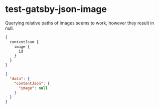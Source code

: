 # test-gatsby-json-image

Querying relative paths of images seems to work, however they result in null.

```graphql
{
  contentJson {
    image {
      id
    }
  }
}
```

```json
{
  "data": {
    "contentJson": {
      "image": null
    }
  }
}
```